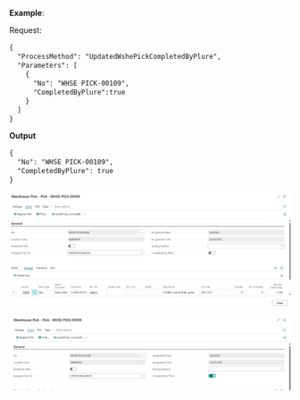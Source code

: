 **Example**:

Request:
```
{
  "ProcessMethod": "UpdatedWshePickCompletedByPlure",
  "Parameters": [
    {
      "No": "WHSE PICK-00109",
      "CompletedByPlure":true
    }
  ]
}
```

**Output**
```
{
  "No": "WHSE PICK-00109",
  "CompletedByPlure": true
}

```

![image.png](/.attachments/image-9cd894b8-449f-4ce3-a6b3-b325c5c6f692.png)

![image.png](/.attachments/image-a241e1a4-27d6-47f6-ac18-fef8298c93d6.png)

